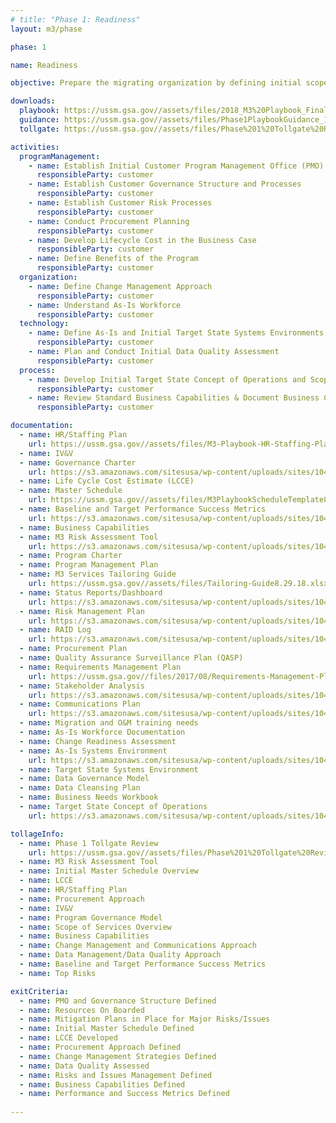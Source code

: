 ```yaml
---
# title: "Phase 1: Readiness"
layout: m3/phase

phase: 1

name: Readiness

objective: Prepare the migrating organization by defining initial scope of services and customer governance for the modernization effort.

downloads:
  playbook: https://ussm.gsa.gov//assets/files/2018_M3%20Playbook_Final_Phase%201.pdf
  guidance: https://ussm.gsa.gov//assets/files/Phase1PlaybookGuidance_10.05.18FINAL.pdf
  tollgate: https://ussm.gsa.gov//assets/files/Phase%201%20Tollgate%20Review8.30.18%20(1).pptx

activities:
  programManagement:
    - name: Establish Initial Customer Program Management Office (PMO) Processes
      responsibleParty: customer
    - name: Establish Customer Governance Structure and Processes
      responsibleParty: customer
    - name: Establish Customer Risk Processes
      responsibleParty: customer
    - name: Conduct Procurement Planning
      responsibleParty: customer
    - name: Develop Lifecycle Cost in the Business Case
      responsibleParty: customer
    - name: Define Benefits of the Program
      responsibleParty: customer
  organization:
    - name: Define Change Management Approach
      responsibleParty: customer
    - name: Understand As-Is Workforce
      responsibleParty: customer
  technology:
    - name: Define As-Is and Initial Target State Systems Environments
      responsibleParty: customer
    - name: Plan and Conduct Initial Data Quality Assessment
      responsibleParty: customer
  process:
    - name: Develop Initial Target State Concept of Operations and Scope of Services
      responsibleParty: customer
    - name: Review Standard Business Capabilities & Document Business Capabilities
      responsibleParty: customer

documentation:
  - name: HR/Staffing Plan
    url: https://ussm.gsa.gov//assets/files/M3-Playbook-HR-Staffing-Plan-Template.docx
  - name: IV&V
  - name: Governance Charter
    url: https://s3.amazonaws.com/sitesusa/wp-content/uploads/sites/1041/2016/07/M3-Playbook-Governance-Charter-Template.docx
  - name: Life Cycle Cost Estimate (LCCE)
  - name: Master Schedule
    url: https://ussm.gsa.gov//assets/files/M3PlaybookScheduleTemplate8.29.18.xlsx
  - name: Baseline and Target Performance Success Metrics
    url: https://s3.amazonaws.com/sitesusa/wp-content/uploads/sites/1041/2017/08/Baseline-and-Target-Performance-Success-Metrics2.pptx
  - name: Business Capabilities
  - name: M3 Risk Assessment Tool
    url: https://s3.amazonaws.com/sitesusa/wp-content/uploads/sites/1041/2017/09/Risk-Assessment-Tool.xlsm
  - name: Program Charter
  - name: Program Management Plan
  - name: M3 Services Tailoring Guide
    url: https://ussm.gsa.gov//assets/files/Tailoring-Guide8.29.18.xlsx
  - name: Status Reports/Dashboard
    url: https://s3.amazonaws.com/sitesusa/wp-content/uploads/sites/1041/2016/07/M3-Playbook-Status-Report-Dashboard-Template.pptx
  - name: Risk Management Plan
    url: https://s3.amazonaws.com/sitesusa/wp-content/uploads/sites/1041/2017/08/Risk-Management-Plan-Template.docx
  - name: RAID Log
    url: https://s3.amazonaws.com/sitesusa/wp-content/uploads/sites/1041/2016/07/M3-Playbook-RAID-Log-Template.xlsx
  - name: Procurement Plan
  - name: Quality Assurance Surveillance Plan (QASP)
  - name: Requirements Management Plan
    url: https://ussm.gsa.gov//files/2017/08/Requirements-Management-Plan.docx
  - name: Stakeholder Analysis
    url: https://s3.amazonaws.com/sitesusa/wp-content/uploads/sites/1041/2016/07/M3-Playbook-Stakeholder-Analysis-Template.xlsx
  - name: Communications Plan
    url: https://s3.amazonaws.com/sitesusa/wp-content/uploads/sites/1041/2016/07/M3-Playbook-Communications-Plan-Template.xlsx
  - name: Migration and O&M training needs
  - name: As-Is Workforce Documentation
  - name: Change Readiness Assessment
  - name: As-Is Systems Environment
    url: https://s3.amazonaws.com/sitesusa/wp-content/uploads/sites/1041/2016/07/M3-Playbook-As-Is-System-Inventory-Template.xlsx
  - name: Target State Systems Environment
  - name: Data Governance Model
  - name: Data Cleansing Plan
  - name: Business Needs Workbook
  - name: Target State Concept of Operations
    url: https://s3.amazonaws.com/sitesusa/wp-content/uploads/sites/1041/2016/07/M3PlaybookTargetStateCONOPSTemplate.docx

tollageInfo:
  - name: Phase 1 Tollgate Review
    url: https://ussm.gsa.gov//assets/files/Phase%201%20Tollgate%20Review8.30.18%20(1).pptx
  - name: M3 Risk Assessment Tool
  - name: Initial Master Schedule Overview
  - name: LCCE
  - name: HR/Staffing Plan
  - name: Procurement Approach
  - name: IV&V
  - name: Program Governance Model
  - name: Scope of Services Overview
  - name: Business Capabilities
  - name: Change Management and Communications Approach
  - name: Data Management/Data Quality Approach
  - name: Baseline and Target Performance Success Metrics
  - name: Top Risks

exitCriteria:
  - name: PMO and Governance Structure Defined
  - name: Resources On Boarded
  - name: Mitigation Plans in Place for Major Risks/Issues
  - name: Initial Master Schedule Defined
  - name: LCCE Developed
  - name: Procurement Approach Defined
  - name: Change Management Strategies Defined
  - name: Data Quality Assessed
  - name: Risks and Issues Management Defined
  - name: Business Capabilities Defined
  - name: Performance and Success Metrics Defined
  
---
```

